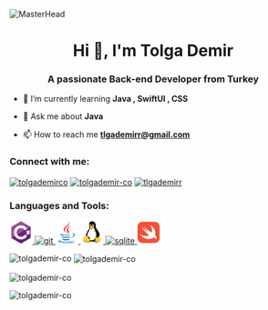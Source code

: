 
![MasterHead](https://scontent.fsaw1-11.fna.fbcdn.net/v/t39.30808-6/517460670_10214114991465442_7449266211321155725_n.png?stp=dst-png_s960x960&_nc_cat=100&ccb=1-7&_nc_sid=cc71e4&_nc_ohc=FMB3dtJzhj4Q7kNvwFLIvnf&_nc_oc=AdnmqsIwn4oXfvcK_JhzW8MPzJ99mVqpq6B_0qMtvT9Vi7qYdLEkkv1CDKMBo6v7Tv0&_nc_zt=23&_nc_ht=scontent.fsaw1-11.fna&_nc_gid=OTnB7wSFz_tu9oOY6ylb2Q&oh=00_AfQQxVCugkkfhELNzB_xeFIm7UxMeOXH_k6ga0OMk_FeqQ&oe=68733E6C)



<h1 align="center">Hi 👋, I'm Tolga Demir</h1>
<h3 align="center">A passionate Back-end Developer from Turkey</h3>

- 🌱 I’m currently learning **Java , SwiftUI , CSS**

- 💬 Ask me about **Java**

- 📫 How to reach me **tlgademirr@gmail.com**

<h3 align="left">Connect with me:</h3>
<p align="left">
<a href="https://twitter.com/tolgademirco" target="blank"><img align="center" src="https://raw.githubusercontent.com/rahuldkjain/github-profile-readme-generator/master/src/images/icons/Social/twitter.svg" alt="tolgademirco" height="30" width="40" /></a>
<a href="https://linkedin.com/in/tolgademir-co" target="blank"><img align="center" src="https://raw.githubusercontent.com/rahuldkjain/github-profile-readme-generator/master/src/images/icons/Social/linked-in-alt.svg" alt="tolgademir-co" height="30" width="40" /></a>
<a href="https://instagram.com/tlgademir" target="blank"><img align="center" src="https://raw.githubusercontent.com/rahuldkjain/github-profile-readme-generator/master/src/images/icons/Social/instagram.svg" alt="tlgademirr" height="30" width="40" /></a>
</p>
<h3 align="left">Languages and Tools:</h3>
<p align="left"> <a href="https://www.w3schools.com/cs/" target="_blank" rel="noreferrer"> <img src="https://raw.githubusercontent.com/devicons/devicon/master/icons/csharp/csharp-original.svg" alt="csharp" width="40" height="40"/> </a> <a href="https://git-scm.com/" target="_blank" rel="noreferrer"> <img src="https://www.vectorlogo.zone/logos/git-scm/git-scm-icon.svg" alt="git" width="40" height="40"/> </a> <a href="https://www.java.com" target="_blank" rel="noreferrer"> <img src="https://raw.githubusercontent.com/devicons/devicon/master/icons/java/java-original.svg" alt="java" width="40" height="40"/> </a> <a href="https://www.linux.org/" target="_blank" rel="noreferrer"> <img src="https://raw.githubusercontent.com/devicons/devicon/master/icons/linux/linux-original.svg" alt="linux" width="40" height="40"/> </a> <a href="https://www.sqlite.org/" target="_blank" rel="noreferrer"> <img src="https://www.vectorlogo.zone/logos/sqlite/sqlite-icon.svg" alt="sqlite" width="40" height="40"/> </a> <a href="https://developer.apple.com/swift/" target="_blank" rel="noreferrer"> <img src="https://raw.githubusercontent.com/devicons/devicon/master/icons/swift/swift-original.svg" alt="swift" width="40" height="40"/> </a> </p>

<p><img align="left" src="https://github-readme-stats.vercel.app/api/top-langs?username=tolgademir-co&show_icons=true&locale=en&layout=compact" alt="tolgademir-co" /></p>

<p>&nbsp;<img align="center" src="https://github-readme-stats.vercel.app/api?username=tolgademir-co&show_icons=true&locale=en" alt="tolgademir-co" /></p>

<p><img align="center" src="https://github-readme-streak-stats.herokuapp.com/?user=tolgademir-co&" alt="tolgademir-co" /></p>

<p align="left"> <img src="https://komarev.com/ghpvc/?username=tolgademir-co&label=Profile%20views&color=0e75b6&style=flat" alt="tolgademir-co" /> </p>
